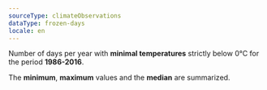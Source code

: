 ```yaml
---
sourceType: climateObservations
dataType: frozen-days
locale: en
---
```


Number of days per year with **minimal temperatures** strictly below 0°C for
the period **1986-2016**.

The **minimum**, **maximum** values and the **median** are summarized.
